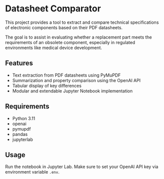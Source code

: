 # Datasheet Comparator

This project provides a tool to extract and compare technical specifications of electronic components based on their PDF datasheets.

The goal is to assist in evaluating whether a replacement part meets the requirements of an obsolete component, especially in regulated environments like medical device development.

## Features

- Text extraction from PDF datasheets using PyMuPDF
- Summarization and property comparison using the OpenAI API
- Tabular display of key differences
- Modular and extendable Jupyter Notebook implementation

## Requirements

- Python 3.11
- openai
- pymupdf
- pandas
- jupyterlab

## Usage

Run the notebook in Jupyter Lab. Make sure to set your OpenAI API key via environment variable `.env`.

